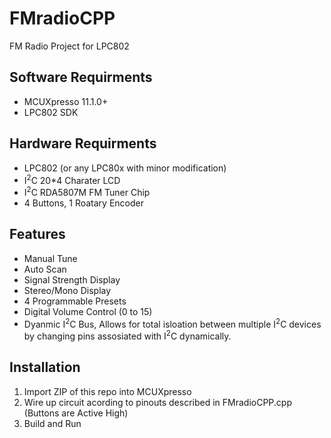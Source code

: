 # FMradioCPP
FM Radio Project for LPC802

## Software Requirments
 - MCUXpresso 11.1.0+ 
 - LPC802 SDK
 

## Hardware Requirments
 - LPC802 (or any LPC80x with minor modification)
 - I<sup>2</sup>C 20*4 Charater LCD
 - I<sup>2</sup>C RDA5807M FM Tuner Chip
 - 4 Buttons, 1 Roatary Encoder
 
## Features
 - Manual Tune
 - Auto Scan
 - Signal Strength Display
 - Stereo/Mono Display
 - 4 Programmable Presets
 - Digital Volume Control (0 to 15)
 - Dyanmic I<sup>2</sup>C Bus, Allows for total isloation between multiple I<sup>2</sup>C devices by changing pins assosiated with I<sup>2</sup>C dynamically.
 
## Installation

 1. Import ZIP of this repo into MCUXpresso
 2. Wire up circuit acording to pinouts described in FMradioCPP.cpp (Buttons are Active High)
 3. Build and Run
